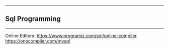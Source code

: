 

---
## **Sql Programming**
---

Online Editors:
	https://www.programiz.com/sql/online-compiler
	https://onecompiler.com/mysql
	
	
